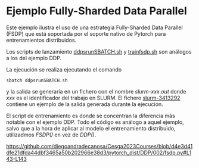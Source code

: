 # Ejemplo Fully-Sharded Data Parallel

Este ejemplo ilustra el uso de una estrategia Fully-Sharded Data Parallel (FSDP) que está soportada por el soporte nativo de Pytorch para entrenamientos distribuidos.

Los scripts de lanzamiento [ddpsrunSBATCH.sh](https://github.com/diegoandradecanosa/Cesga2023Courses/blob/main/pytorch_dist/DDP/002/ddpsrunSBATCH.sh) y [trainfsdp.sh](https://github.com/diegoandradecanosa/Cesga2023Courses/blob/main/pytorch_dist/DDP/002/trainfsdp.sh)
son análogos a los del ejemplo DDP.

La ejecución se realiza ejecutando el comando
```
sbatch ddpsrunSBATCH.sh
```
y la salida se generaría en un fichero con el nombre *slurm-xxx.out* donde *xxx* es el identificador del trabajo en SLURM.
El fichero [slurm-3413292](https://github.com/diegoandradecanosa/Cesga2023Courses/blob/main/pytorch_dist/DDP/002/slurm-3413292.out) contiene un ejemplo de la salida generada durante la ejecución.

El script de entrenamiento es donde se concentran la diferencia más notable con el ejemplo DDP. Todo el código es análogo a aquel ejemplo, salvo que a la hora
de aplicar al modelo el entrenamiento distribuido, utilizadmos *FSDP()* en vez de *DDP()*.

https://github.com/diegoandradecanosa/Cesga2023Courses/blob/d4e3d41dfe21dfda44dbf3465a50b202966e38d3/pytorch_dist/DDP/002/fsdp.py#L143-L143



